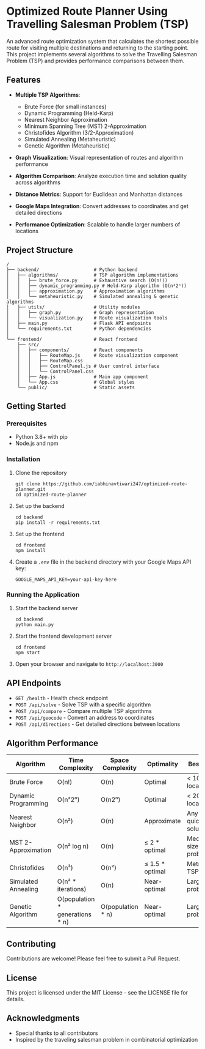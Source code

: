 # Optimized Route Planner Using Travelling Salesman Problem (TSP)

An advanced route optimization system that calculates the shortest possible route for visiting multiple destinations and returning to the starting point. This project implements several algorithms to solve the Travelling Salesman Problem (TSP) and provides performance comparisons between them.

## Features

- **Multiple TSP Algorithms**:
  - Brute Force (for small instances)
  - Dynamic Programming (Held-Karp)
  - Nearest Neighbor Approximation
  - Minimum Spanning Tree (MST) 2-Approximation
  - Christofides Algorithm (3/2-Approximation)
  - Simulated Annealing (Metaheuristic)
  - Genetic Algorithm (Metaheuristic)

- **Graph Visualization**: Visual representation of routes and algorithm performance
- **Algorithm Comparison**: Analyze execution time and solution quality across algorithms
- **Distance Metrics**: Support for Euclidean and Manhattan distances
- **Google Maps Integration**: Convert addresses to coordinates and get detailed directions
- **Performance Optimization**: Scalable to handle larger numbers of locations

## Project Structure

```
/
├── backend/                    # Python backend
│   ├── algorithms/             # TSP algorithm implementations
│   │   ├── brute_force.py      # Exhaustive search (O(n!))
│   │   ├── dynamic_programming.py # Held-Karp algorithm (O(n²2ⁿ))
│   │   ├── approximation.py    # Approximation algorithms
│   │   └── metaheuristic.py    # Simulated annealing & genetic algorithms
│   ├── utils/                  # Utility modules
│   │   ├── graph.py            # Graph representation
│   │   └── visualization.py    # Route visualization tools
│   ├── main.py                 # Flask API endpoints
│   └── requirements.txt        # Python dependencies
│
└── frontend/                   # React frontend
    ├── src/
    │   ├── components/         # React components
    │   │   ├── RouteMap.js     # Route visualization component
    │   │   ├── RouteMap.css
    │   │   ├── ControlPanel.js # User control interface 
    │   │   └── ControlPanel.css
    │   ├── App.js              # Main app component
    │   └── App.css             # Global styles
    └── public/                 # Static assets
```

## Getting Started

### Prerequisites

- Python 3.8+ with pip
- Node.js and npm

### Installation

1. Clone the repository
   ```
   git clone https://github.com/iabhinavtiwari247/optimized-route-planner.git
   cd optimized-route-planner
   ```

2. Set up the backend
   ```
   cd backend
   pip install -r requirements.txt
   ```

3. Set up the frontend
   ```
   cd frontend
   npm install
   ```

4. Create a `.env` file in the backend directory with your Google Maps API key:
   ```
   GOOGLE_MAPS_API_KEY=your-api-key-here
   ```

### Running the Application

1. Start the backend server
   ```
   cd backend
   python main.py
   ```

2. Start the frontend development server
   ```
   cd frontend
   npm start
   ```

3. Open your browser and navigate to `http://localhost:3000`

## API Endpoints

- `GET /health` - Health check endpoint
- `POST /api/solve` - Solve TSP with a specific algorithm
- `POST /api/compare` - Compare multiple TSP algorithms
- `POST /api/geocode` - Convert an address to coordinates
- `POST /api/directions` - Get detailed directions between locations

## Algorithm Performance

| Algorithm | Time Complexity | Space Complexity | Optimality | Best For |
|-----------|----------------|------------------|------------|----------|
| Brute Force | O(n!) | O(n) | Optimal | < 10 locations |
| Dynamic Programming | O(n²2ⁿ) | O(n2ⁿ) | Optimal | < 20 locations |
| Nearest Neighbor | O(n²) | O(n) | Approximate | Any size, quick solutions |
| MST 2-Approximation | O(n² log n) | O(n) | ≤ 2 * optimal | Medium-sized problems |
| Christofides | O(n³) | O(n²) | ≤ 1.5 * optimal | Metric TSPs |
| Simulated Annealing | O(n² * iterations) | O(n) | Near-optimal | Large problems |
| Genetic Algorithm | O(population * generations * n) | O(population * n) | Near-optimal | Large problems |

## Contributing

Contributions are welcome! Please feel free to submit a Pull Request.

## License

This project is licensed under the MIT License - see the LICENSE file for details.

## Acknowledgments

- Special thanks to all contributors
- Inspired by the traveling salesman problem in combinatorial optimization